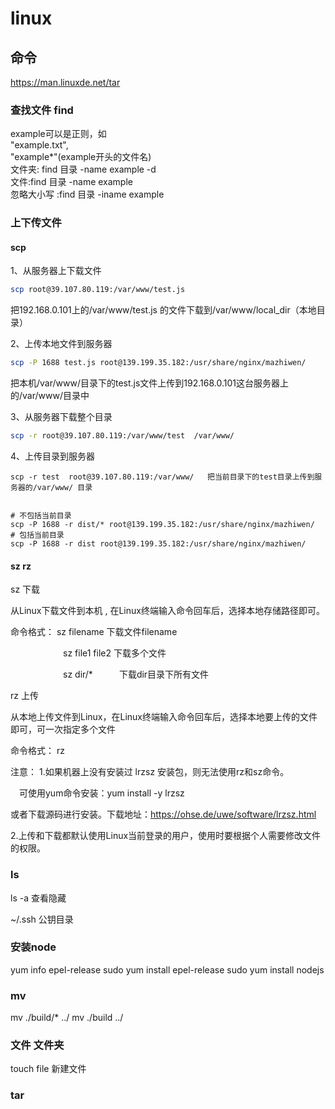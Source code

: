 # linux

## 命令

https://man.linuxde.net/tar

### 查找文件 find

example可以是正则，如  
"example.txt",  
"example*"(example开头的文件名)  
文件夹: find 目录 -name example  -d  
文件:find 目录 -name example  
忽略大小写 :find 目录 -iname example

### 上下传文件

#### scp

1、从服务器上下载文件

```sh
scp root@39.107.80.119:/var/www/test.js
```

把192.168.0.101上的/var/www/test.js 的文件下载到/var/www/local_dir（本地目录）

2、上传本地文件到服务器

```sh
scp -P 1688 test.js root@139.199.35.182:/usr/share/nginx/mazhiwen/

```

把本机/var/www/目录下的test.js文件上传到192.168.0.101这台服务器上的/var/www/目录中

3、从服务器下载整个目录

```sh
scp -r root@39.107.80.119:/var/www/test  /var/www/  
```

4、上传目录到服务器

```
scp -r test  root@39.107.80.119:/var/www/   把当前目录下的test目录上传到服务器的/var/www/ 目录


# 不包括当前目录
scp -P 1688 -r dist/* root@139.199.35.182:/usr/share/nginx/mazhiwen/
# 包括当前目录
scp -P 1688 -r dist root@139.199.35.182:/usr/share/nginx/mazhiwen/
```

#### sz rz

sz  下载

从Linux下载文件到本机 , 在Linux终端输入命令回车后，选择本地存储路径即可。

命令格式：    sz filename   下载文件filename

　　　　　　sz file1 file2   下载多个文件

　　　　　　sz dir/*　　　下载dir目录下所有文件

rz   上传

从本地上传文件到Linux，在Linux终端输入命令回车后，选择本地要上传的文件即可，可一次指定多个文件

命令格式：    rz

注意：
1.如果机器上没有安装过 lrzsz 安装包，则无法使用rz和sz命令。

　可使用yum命令安装：yum install -y lrzsz

   或者下载源码进行安装。下载地址：<https://ohse.de/uwe/software/lrzsz.html>

2.上传和下载都默认使用Linux当前登录的用户，使用时要根据个人需要修改文件的权限。

### ls

ls -a 查看隐藏

~/.ssh 公钥目录

### 安装node

 yum info epel-release
 sudo yum install epel-release
 sudo yum install nodejs

### mv

mv ./build/* ../
mv ./build ../

### 文件 文件夹

touch file 新建文件

### tar
